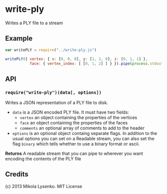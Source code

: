 write-ply
=========
Writes a PLY file to a stream

## Example

```javascript
var writePLY = require("../write-ply.js")

writePLY({ vertex: { x: [0, 0, 0], y: [1, 1, 0], z: [0, 1, 1] },
           face: { vertex_index: [ [0, 1, 2] ] } }).pipe(process.stdout)
```

## API

### `require("write-ply")(data[, options])`
Writes a JSON representation of a PLY file to disk.

* `data` is a JSON encoded PLY file.  It must have two fields:
    + `vertex` an object containing the properties of the vertices
    + `face` an object containing the properties of the faces
    + `comments` an optional array of comments to add to the header
* `options` is an optional object containg separate flags.  In addition to the usual options you can set on a Readable stream, you can also set the flag `binary` which tells whether to use a binary format or ascii.

**Returns** A readable stream that you can pipe to wherever you want encoding the contents of the PLY file

## Credits
(c) 2013 Mikola Lysenko. MIT License